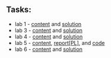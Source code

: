 ## Tasks:

- lab 1 - [content](https://www.cs.put.poznan.pl/ibladek/students/skaiwd/lab1/zadania_matplotlib.pdf) and [solution](./lab1/main.py)
- lab 3 - [content](https://www.cs.put.poznan.pl/ibladek/students/skaiwd/lab3/zadania_eigen.pdf) and [solution](lab3/main.py)
- lab 4 - [content](https://www.cs.put.poznan.pl/ibladek/students/skaiwd/lab4/zadania_pca.pdf) and [solution](lab4/main.py)
- lab 5 - [content](https://www.cs.put.poznan.pl/ibladek/students/skaiwd/lab5/zadania_mds.pdf), [report[PL]](lab5/README.md), and [code](lab5/main.py)
- lab 6 - [content](https://www.cs.put.poznan.pl/ibladek/students/skaiwd/lab6/homework_svd.pdf) and [solution](lab6/main.py)